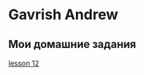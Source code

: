 # Gavrish Andrew
## Мои домашние задания

[lesson 12](https://gavrishandrew.github.io/github/lesson_12/)

